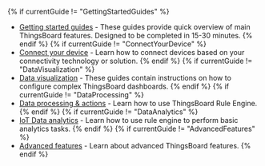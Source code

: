 {% if currentGuide != "GettingStartedGuides" %}
- [Getting started guides](/docs/{{docsPrefix}}guides/#AnchorIDGettingStartedGuides) - These guides provide quick overview of main ThingsBoard features. Designed to be completed in 15-30 minutes.
{% endif %}
{% if currentGuide != "ConnectYourDevice" %}
- [Connect your device](/docs/{{docsPrefix}}guides/#AnchorIDConnectYourDevice) - Learn how to connect devices based on your connectivity technology or solution.
{% endif %}
{% if currentGuide != "DataVisualization" %}
- [Data visualization](/docs/{{docsPrefix}}guides/#AnchorIDDataVisualization) - These guides contain instructions on how to configure complex ThingsBoard dashboards.
{% endif %}
{% if currentGuide != "DataProcessing" %}
- [Data processing & actions](/docs/{{docsPrefix}}guides/#AnchorIDDataProcessing) - Learn how to use ThingsBoard Rule Engine.
{% endif %}
{% if currentGuide != "DataAnalytics" %}
- [IoT Data analytics](/docs/{{docsPrefix}}guides/#AnchorIDDataAnalytics) - Learn how to use rule engine to perform basic analytics tasks.
{% endif %}
{% if currentGuide != "AdvancedFeatures" %}
- [Advanced features](/docs/{{docsPrefix}}guides/#AnchorIDAdvancedFeatures) - Learn about advanced ThingsBoard features.
{% endif %}
